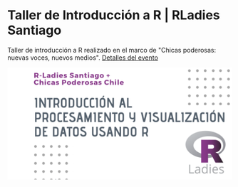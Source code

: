 # Taller de Introducción a R | RLadies Santiago
Taller de introducción a R realizado en el marco de "Chicas poderosas: nuevas voces, nuevos medios". [Detalles del evento](https://www.meetup.com/es/Chicas-Poderosas-Chile/events/255678121/)

![flyer taller](https://github.com/rivaquiroga/taller-R-chicas-poderosas/blob/master/RLadies_ChicasPoderosas.png)
